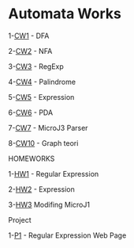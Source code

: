 # Automata Works
1-[CW1](https://hasangulbaba.github.io/AutoMath/CW1) - DFA

2-[CW2](https://hasangulbaba.github.io/AutoMath/CW2) - NFA

3-[CW3](https://hasangulbaba.github.io/AutoMath/CW3_RegularExpressions) - RegExp

4-[CW4](https://hasangulbaba.github.io/AutoMath/CW4) - Palindrome

5-[CW5](https://hasangulbaba.github.io/AutoMath/CW5/CW5) - Expression

6-[CW6](https://hasangulbaba.github.io/AutoMath/CW6) - PDA

7-[CW7](https://hasangulbaba.github.io/AutoMath/cw7/microJ3) - MicroJ3 Parser

8-[CW10](https://hasangulbaba.github.io/AutoMath/cw10.odt) - Graph teori

HOMEWORKS

1-[HW1](https://hasangulbaba.github.io/AutoMath/HW1) - Regular Expression

2-[HW2](https://hasangulbaba.github.io/AutoMath/HW2/Expression) - Expression

3-[HW3](https://hasangulbaba.github.io/AutoMath/HW3/microJ3) Modifing MicroJ1

Project

1-[P1](https://hasangulbaba.github.io/AutoMath/AutomataProject.html) - Regular Expression Web Page
